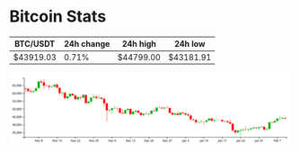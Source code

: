 # Bitcoin Stats

BTC/USDT|24h change|24h high|24h low|
|---|---|---|---|
|$43919.03|0.71%|$44799.00|$43181.91|

<img src="./chart.svg">
